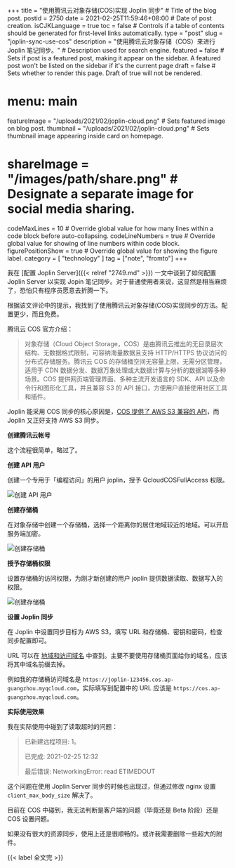 +++
title = "使用腾讯云对象存储(COS)实现 Joplin 同步" # Title of the blog post.
postid = 2750
date = 2021-02-25T11:59:46+08:00 # Date of post creation.
isCJKLanguage = true
toc = false # Controls if a table of contents should be generated for first-level links automatically.
type = "post"
slug = "joplin-sync-use-cos"
description = "使用腾讯云对象存储（COS）来进行 Joplin 笔记同步。" # Description used for search engine.
featured = false # Sets if post is a featured post, making it appear on the sidebar. A featured post won't be listed on the sidebar if it's the current page
draft = false # Sets whether to render this page. Draft of true will not be rendered.
# menu: main
featureImage = "/uploads/2021/02/joplin-cloud.png" # Sets featured image on blog post.
thumbnail = "/uploads/2021/02/joplin-cloud.png" # Sets thumbnail image appearing inside card on homepage.
# shareImage = "/images/path/share.png" # Designate a separate image for social media sharing.
codeMaxLines = 10 # Override global value for how many lines within a code block before auto-collapsing.
codeLineNumbers = true # Override global value for showing of line numbers within code block.
figurePositionShow = true # Override global value for showing the figure label.
category = [ "technology" ]
tag = ["note", "fromto"]
+++

我在 [配置 Joplin Server]({{< relref "2749.md" >}}) 一文中谈到了如何配置 Joplin Server 以实现 Jopin 笔记同步。对于普通使用者来说，这显然是相当麻烦了，恐怕只有程序员愿意去折腾一下。

根据该文评论中的提示，我找到了使用腾讯云对象存储(COS)实现同步的方法。配置更少，而且免费。 <!--more-->

腾讯云 COS 官方介绍：

> 对象存储（Cloud Object Storage，COS）是由腾讯云推出的无目录层次结构、无数据格式限制，可容纳海量数据且支持 HTTP/HTTPS 协议访问的分布式存储服务。腾讯云 COS 的存储桶空间无容量上限，无需分区管理，适用于 CDN 数据分发、数据万象处理或大数据计算与分析的数据湖等多种场景。COS 提供网页端管理界面、多种主流开发语言的 SDK、API 以及命令行和图形化工具，并且兼容 S3 的 API 接口，方便用户直接使用社区工具和插件。

Joplin 能采用 COS 同步的核心原因是，[COS 提供了 AWS S3 兼容的 API](https://cloud.tencent.com/document/product/436/37421)，而 Joplin 又正好支持 AWS S3 同步。

**创建腾讯云帐号**

这个流程很简单，略过了。

**创建 API 用户**

创建一个专用于「编程访问」的用户 joplin，授予 QcloudCOSFullAccess 权限。

![创建 API 用户](/uploads/2021/02/joplin-cos-user.png)

**创建存储桶**

在对象存储中创建一个存储桶，选择一个距离你的居住地域较近的地域。可以开启服务端加密。

![创建存储桶](/uploads/2021/02/joplin-cos-bucket.png)

**授予存储桶权限**


设置存储桶的访问权限，为刚才新创建的用户 joplin 提供数据读取、数据写入的权限。

![创建存储桶](/uploads/2021/02/joplin-cos-access.png)

**设置 Joplin 同步**

在 Joplin 中设置同步目标为 AWS S3，填写 URL 和存储桶、密钥和密码，检查同步配置即可。

URL 可以在 [地域和访问域名](https://cloud.tencent.com/document/product/436/6224) 中查到。主要不要使用存储桶页面给你的域名，应该将其中域名前缀去掉。

例如我的存储桶访问域名是 `https://joplin-123456.cos.ap-guangzhou.myqcloud.com`，实际填写到配置中的 URL 应该是 `https://cos.ap-guangzhou.myqcloud.com`。

**实际使用效果**

我在实际使用中碰到了读取超时的问题：

> 已新建远程项目: 1。
>
> 已完成: 2021-02-25 12:32
>
> 最后错误: NetworkingError: read ETIMEDOUT

这个问题在使用 Joplin Server 同步的时候也出现过，但通过修改 nginx 设置 `client_max_body_size` 解决了。

目前在 COS 中碰到，我无法判断是客户端的问题（毕竟还是 Beta 阶段）还是 COS 设置问题。

如果没有很大的资源同步，使用上还是很顺畅的。或许我需要删除一些超大的附件。

{{< label 全文完 >}}